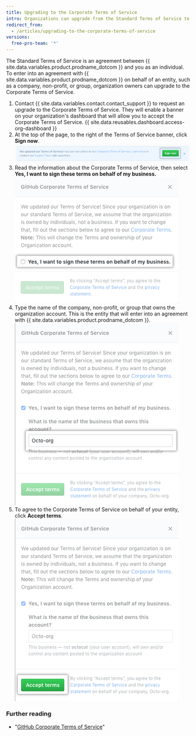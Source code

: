 ```yaml
---
title: Upgrading to the Corporate Terms of Service
intro: Organizations can upgrade from the Standard Terms of Service to the Corporate Terms of Service.
redirect_from:
  - /articles/upgrading-to-the-corporate-terms-of-service
versions:
  free-pro-team: '*'
---
```


The Standard Terms of Service is an agreement between {{ site.data.variables.product.prodname_dotcom }} and you as an individual. To enter into an agreement with {{ site.data.variables.product.prodname_dotcom }} on behalf of an entity, such as a company, non-profit, or group, organization owners can upgrade to the Corporate Terms of Service.

1. Contact {{ site.data.variables.contact.contact_support }} to request an upgrade to the Corporate Terms of Service. They will enable a banner on your organization's dashboard that will allow you to accept the Corporate Terms of Service.
{{ site.data.reusables.dashboard.access-org-dashboard }}
3. At the top of the page, to the right of the Terms of Service banner, click **Sign now**.
  ![Sign now button](/assets/images/help/organizations/sign-now-button.png)
4. Read the information about the Corporate Terms of Service, then select **Yes, I want to sign these terms on behalf of my business.**
  ![Check box to sign on behalf of your business](/assets/images/help/organizations/sign-on-behalf-business.png)
5. Type the name of the company, non-profit, or group that owns the organization account. This is the entity that will enter into an agreement with {{ site.data.variables.product.prodname_dotcom }}.
  ![Business name field](/assets/images/help/organizations/business-name-field.png)
6. To agree to the Corporate Terms of Service on behalf of your entity, click **Accept terms**.
  ![Accept terms button](/assets/images/help/organizations/accept-terms-button.png)

### Further reading
- "[GitHub Corporate Terms of Service](/articles/github-corporate-terms-of-service/)"
